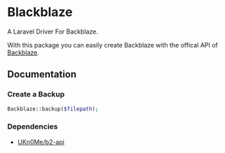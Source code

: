 # Blackblaze
A Laravel Driver For Backblaze.

With this package you can easily create Backblaze with the offical API of [Backblaze](https://www.backblaze.com/).


## Documentation


### Create a Backup

```php
Backblaze::backup($filepath);
```


### Dependencies

- [UKn0Me/b2-api](https://github.com/UKn0Me/b2-api)